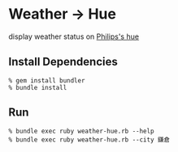 Weather -> Hue
==============
display weather status on [Philips's hue](http://www.meethue.com)


Install Dependencies
--------------------

    % gem install bundler
    % bundle install

Run
---

    % bundle exec ruby weather-hue.rb --help
    % bundle exec ruby weather-hue.rb --city 鎌倉
